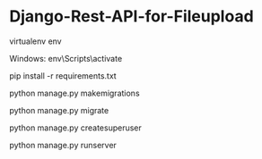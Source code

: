 # Django-Rest-API-for-Fileupload

virtualenv env

Windows:
env\Scripts\activate

pip install -r requirements.txt

python manage.py makemigrations

python manage.py migrate

python manage.py createsuperuser

python manage.py runserver
